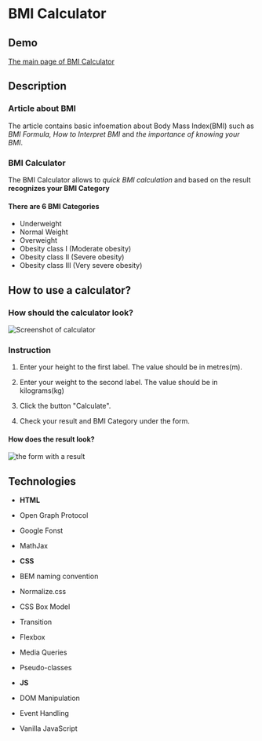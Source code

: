 # BMI Calculator

## Demo

[The main page of BMI Calculator](https://sofyahreksoftware.github.io/bmi-calculator/)

## Description

### Article about BMI

The article contains basic infoemation about Body Mass Index(BMI) such as _BMI Formula, How to Interpret BMI_ and _the importance of knowing your BMI_.

### BMI Calculator

The BMI Calculator allows to _quick BMI calculation_ and based on the result **recognizes your BMI Category**

#### There are 6 BMI Categories

- Underweight
- Normal Weight
- Overweight
- Obesity class I (Moderate obesity)
- Obesity class II (Severe obesity)
- Obesity class III (Very severe obesity)

## How to use a calculator?

### How should the calculator look?

![Screenshot of calculator](https://i.postimg.cc/sg3vJNqr/ss-Of-BMICalculator.png)

### Instruction

1. Enter your height to the first label. The value should be in metres(m).

2. Enter your weight to the second label. The value should be in kilograms(kg)

3. Click the button "Calculate".

4. Check your result and BMI Category under the form.

#### How does the result look?

![the form with a result](https://i.postimg.cc/qRK1Gq6g/form-With-Result.png)

## Technologies

- **HTML**
- Open Graph Protocol
- Google Fonst
- MathJax

- **CSS**
- BEM naming convention
- Normalize.css
- CSS Box Model
- Transition
- Flexbox
- Media Queries
- Pseudo-classes

- **JS**
- DOM Manipulation
- Event Handling
- Vanilla JavaScript

